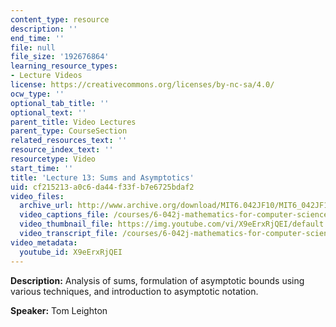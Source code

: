 ```yaml
---
content_type: resource
description: ''
end_time: ''
file: null
file_size: '192676864'
learning_resource_types:
- Lecture Videos
license: https://creativecommons.org/licenses/by-nc-sa/4.0/
ocw_type: ''
optional_tab_title: ''
optional_text: ''
parent_title: Video Lectures
parent_type: CourseSection
related_resources_text: ''
resource_index_text: ''
resourcetype: Video
start_time: ''
title: 'Lecture 13: Sums and Asymptotics'
uid: cf215213-a0c6-da44-f33f-b7e6725bdaf2
video_files:
  archive_url: http://www.archive.org/download/MIT6.042JF10/MIT6_042JF10_lec13_300k.mp4
  video_captions_file: /courses/6-042j-mathematics-for-computer-science-fall-2010/e2983d81cfef5c9c9f3726d1b597e9a3_X9eErxRjQEI.vtt
  video_thumbnail_file: https://img.youtube.com/vi/X9eErxRjQEI/default.jpg
  video_transcript_file: /courses/6-042j-mathematics-for-computer-science-fall-2010/0ee7810a0f2b2cded346b7ae55814e21_X9eErxRjQEI.pdf
video_metadata:
  youtube_id: X9eErxRjQEI
---
```


**Description:** Analysis of sums, formulation of asymptotic bounds using various techniques, and introduction to asymptotic notation.

**Speaker:** Tom Leighton

